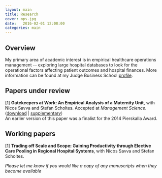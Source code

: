 ```yaml
---
layout: main
title: Research
cover: ops.jpg
date:   2016-02-01 12:00:00
categories: main
---
```


## Overview

My primary area of academic interest is in empirical healthcare operations management -- exploring large hospital databases to look for the operational factors affecting patient outcomes and hospital finances.
More information can be found at my Judge Business School [profile](http://www.jbs.cam.ac.uk/programmes/research-programmes/current-phd-students-a-z/michael-freeman/).

## Papers under review

[1] **Gatekeepers at Work: An Empirical Analysis of a Maternity Unit**, with Nicos Savva and Stefan Scholtes.
Accepted at *Management Science*.&nbsp; ([download](articles/gatekeepersatwork_feb2016.pdf) | [supplementary](articles/supplementary_gatekeepersatwork_feb2016.pdf))
<br>An earlier version of this paper was a finalist for the 2014 Pierskalla Award.

## Working papers

[1] **Trading off Scale and Scope: Gaining Productivity through Elective Care Pooling in Regional Hospital Systems**, with Nicos Savva and Stefan Scholtes.

*Please let me know if you would like a copy of any manuscripts when they become available*